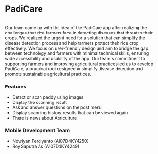 <h1>PadiCare</h1> <br>
Our team came up with the idea of the PadiCare app after realizing the challenges that rice farmers face in detecting diseases that threaten their crops. We realized the urgent need for a solution that can simplify the disease detection process and help farmers protect their rice crop effectively. We focus on user-friendly design and aim to bridge the gap between technology and farmers with minimal technical skills, ensuring wide accessibility and usability of the app. Our team's commitment to supporting farmers and improving agricultural practices led us to develop PadiCare, a practical tool designed to simplify disease detection and promote sustainable agricultural practices. <br>
<h3>Features</h3>

- Detect or scan paddy using images
- Display the scanning result
- Ask and answer questions on the post menu
- Display scanning history results that can be viewed again
- There is news about Agriculture

<h3>Mobile Development Team</h3>

- Novriyan Ferdiyanto (A107D4KY4250)
- Roy Saputra As (A107D4KY4249)
